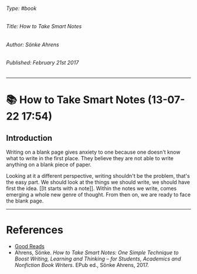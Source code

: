 ###### Type: #book
###### Title: How to Take Smart Notes
###### Author: Sönke Ahrens
###### Published: February 21st 2017
---
# 📚 How to Take Smart Notes (13-07-22 17:54)
## Introduction
Writing on a blank page gives anxiety to one because one doesn't know what to write in the first place. They believe they are not able to write anything on a blank piece of paper.

Looking at it a different perspective, writing shouldn't be the problem, that's the easy part. We should look at the things we should write, we should have first the idea. [[It starts with a note]]. Within the notes we write, comes emerging a whole new genre of thought. From then on, we are ready to face the blank page.

---
# References
- [Good Reads](https://www.goodreads.com/book/show/34507927-how-to-take-smart-notes)
- Ahrens, Sönke. _How to Take Smart Notes: One Simple Technique to Boost Writing, Learning and Thinking – for Students, Academics and Nonfiction Book Writers_. EPub ed., Sönke Ahrens, 2017.